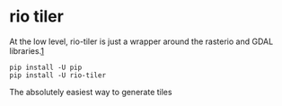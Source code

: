 # rio tiler

At the low level, rio-tiler is just a wrapper around the rasterio and GDAL libraries.[1](https://github.com/cogeotiff/rio-tiler)

```
pip install -U pip
pip install -U rio-tiler
```

The absolutely easiest way to generate tiles  


